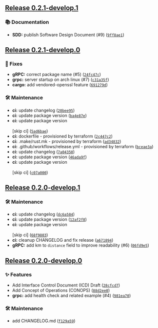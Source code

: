 ## [Release 0.2.1-develop.1](https://github.com/Arrow-air/svc-pricing/releases/tag/v0.2.1-develop.1)

### 📚 Documentation

-  **SDD:** publish Software Design Document (#9) ([`9ff8ae1`](https://github.com/Arrow-air/svc-pricing/commit/9ff8ae19a8af4bb8b00049a23e3241b3e8132fec))

## [Release 0.2.1-develop.0](https://github.com/Arrow-air/svc-pricing/releases/tag/v0.2.1-develop.0)

### 🐛 Fixes

-  **gRPC:** correct package name (#5) ([`24fc47c`](https://github.com/Arrow-air/svc-pricing/commit/24fc47cf33dbd27dfc08a82fce25c69aa87d4a65))
-  **grpc:** server startup on arch linux (#7) ([`c31a35f`](https://github.com/Arrow-air/svc-pricing/commit/c31a35fda69baaddb6094c05d4ca2560cc642d07))
-  **cargo:** add vendored-openssl feature ([`691279d`](https://github.com/Arrow-air/svc-pricing/commit/691279dd11cfb96c7e23f1c07692a667ca7e7a83))

### 🛠 Maintenance

-  **ci:** update changelog ([`20bee95`](https://github.com/Arrow-air/svc-pricing/commit/20bee95ad21a5299379806396425607f3690bdaf))
-  **ci:** update package version ([`ba4e87e`](https://github.com/Arrow-air/svc-pricing/commit/ba4e87e110467c68e956f4dd9ffd87c7ba4988a4))
-  **ci:** update package version<br/><br/>[skip ci] ([`5ad6bae`](https://github.com/Arrow-air/svc-pricing/commit/5ad6baefe65ec68717863bd69477618db9357769))
-  **ci:** dockerfile - provisioned by terraform ([`2c447c2`](https://github.com/Arrow-air/svc-pricing/commit/2c447c24a4eb38483b8f01496b89f8b7d1844912))
-  **ci:** .make/rust.mk - provisioned by terraform ([`ad34832`](https://github.com/Arrow-air/svc-pricing/commit/ad34832a3a9ed3b8a8f84cdf46f7302b2d0f2f08))
-  **ci:** .github/workflows/release.yml - provisioned by terraform ([`bceae3a`](https://github.com/Arrow-air/svc-pricing/commit/bceae3a76c95ef9ce3de8159b80c63d3258d7988))
-  **ci:** update changelog ([`7a04350`](https://github.com/Arrow-air/svc-pricing/commit/7a04350a05e8a8a28c2e89a205008da9a7e32a6b))
-  **ci:** update package version ([`46ada9f`](https://github.com/Arrow-air/svc-pricing/commit/46ada9fb97bf5466e50a1d546df2111c5c65c73e))
-  **ci:** update package version<br/><br/>[skip ci] ([`c07a000`](https://github.com/Arrow-air/svc-pricing/commit/c07a0007e74f849706f8489ea9457d919e200900))

## [Release 0.2.0-develop.1](https://github.com/Arrow-air/svc-pricing/releases/tag/v0.2.0-develop.1)

### 🛠 Maintenance

-  **ci:** update changelog ([`dc6a584`](https://github.com/Arrow-air/svc-pricing/commit/dc6a584307acc1ecfd01f37a07df5392e5a12e65))
-  **ci:** update package version ([`12af2f8`](https://github.com/Arrow-air/svc-pricing/commit/12af2f8e03a31a06483ebe1fd7c68af2d47d694a))
-  **ci:** update package version<br/><br/>[skip ci] ([`68f9803`](https://github.com/Arrow-air/svc-pricing/commit/68f98039ebd0a33dd69f236d074c83a7910ee25b))
-  **ci:** cleanup CHANGELOG and fix release ([`a671894`](https://github.com/Arrow-air/svc-pricing/commit/a671894ad0554579d87cb9e2c2d3a15914dee3d5))
-  **gRPC:** add km to `distance` field to improve readability (#6) ([`06fd9e5`](https://github.com/Arrow-air/svc-pricing/commit/06fd9e57aa87ce7340928902f083f70bd7b831a8))

## [Release 0.2.0-develop.0](https://github.com/Arrow-air/svc-pricing/releases/tag/v0.2.0-develop.0)

### ✨ Features

- Add Interface Control Document (ICD) Draft ([`28cfcd7`](https://github.com/Arrow-air/svc-pricing/commit/28cfcd71157211a5c3a0b62bdd8176a22ab36129))
- Add Concept of Operations (CONOPS) ([`88d2ee0`](https://github.com/Arrow-air/svc-pricing/commit/88d2ee067ae91c544c241d9835ef63ad56980a14))
-  **grpc:** add health check and related example (#4) ([`981ea70`](https://github.com/Arrow-air/svc-pricing/commit/981ea7059e38d3ef1ecb440d302d7adef6a62bf2))

### 🛠 Maintenance

- add CHANGELOG.md ([`f129a59`](https://github.com/Arrow-air/svc-pricing/commit/f129a597fac509c9ea274d352083cd782b70b84f))
